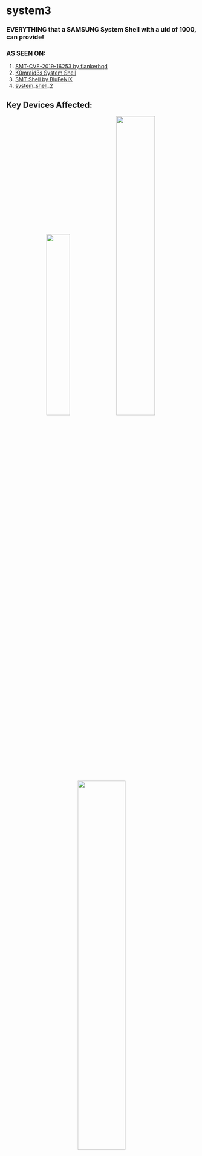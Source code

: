 #  system3

### EVERYTHING that a SAMSUNG System Shell with a uid of 1000, can provide!

### AS SEEN ON:
1. [SMT-CVE-2019-16253 by flankerhqd](https://github.com/flankerhqd/vendor-android-cves/tree/master/SMT-CVE-2019-16253/)
2. [K0mraid3s System Shell](https://github.com/k0mraid3/K0mraid3s_System_Shell-Source/)
3. [SMT Shell by BluFeNiX](https://github.com/BLuFeNiX/SMTShell/)
4. [system_shell_2](https://github.com/wr3cckl3ss1/system_shell_2/)

## Key Devices Affected:
  <div align="center">
    <img src="system3_S23-July.jpg" width="35%" /> 
    <img src="system3_S22U-June.jpg" width="45%" />
    <img src="system3_W4-B4.jpg" width="50%" />

```
NO MORE SMT! 
NO WORRIES OF AOSP PATCH!
NO DOWNGRADING!
90 TO 95 PERCENT OF DEVICES, IMMEDIATELY AFFECTED, WATCHES & TABLETS TOO!
```
</div>  


# Introduction:
The tale of ASKS, Samsung's "bodyguard" and Package Manager:

Back in January & February of 2023, at the height of the rediscovered system shell, Samsung introduced the patch known as the One UI 5.1 SMT patch. 
That patch stopped anymore downgrading of the Samsung-text-to-talk application that was used to gain access to what many know as a system shell. When it was released it ultimately crippled the known exploit at the time. But it wasnt, until a certain unknown individual, made public what is now known as this on [XDA](https://forum.xda-developers.com/t/guide-smt-system-shell-access-on-samsung-oneui-5-1-march-april-update.4583225/)

```
adb install -d -i com.sec.android.preloadinstaller /path/to/SMT.apk
pm install -d -i com.sec.android.preloadinstaller /path/to/SMT.apk
```
The key to bypassing the bandaid, Samsung implemented to stop anymore SMT downgrades. When executed precisely, it would guarantee, that SMT would be fully downgraded to once again allow access to system uid capabilities whether by using any of the known available apps that worked side by side with SMT,

Apps available at the time
1. [Shizuku 1000 aka ShizukuHack by Z. Wander](https://github.com/zacharee/ShizukuHack/)
2. [K0mraid3s System Shell](https://github.com/k0mraid3/K0mraid3s_System_Shell-Source/)
3. [SMT Shell by BluFeNiX](https://github.com/BLuFeNiX/SMTShell/)
4. [SMT Shell for SamsungWatches](https://github.com/ITDev93/SMTShell-ForSamsungWatches/)
5. [system_shell_2](https://github.com/wr3cckl3ss1/system_shell_2/)

Fast forward to APRIL/MAY 2023, when Samsung decided to not fix their own issues and leave Papa Google to handle it.
Google went ahead and made the appropriate [framework](https://android.googlesource.com/platform/frameworks/base/+/33940a9749666eec991904094ccf56ae4ca4ae10) changes to SHUT everything down as far as downgrades even if the vendor, like Samsung, had hidden overrides, thus ONLY ALLOWING debuggable apps to downgrade past factory images with or without the use of the -d or -i flags.

Many will wonder, what does any of this have to do with system3, well its plain and simple. The argument used for the One UI 5.1 patch,
```
-i com.sec.android.preloadinstaller
```
Belongs to a little file on about 90 to 95 percent of Samsung devices called "ASKSTS.xml" easily located by executing, on your device command line,

```
ls -lah /etc
```
Opening up the XML, you will be greeted with the following words, "TRUSTEDSTORE"

<div align="center">
<img src="system3_ASKSTS.jpg" width="65%" />

*3 TRUSTED PACKAGES*
</div>

Which one of them, was used for the first bypass and 2 other unknown packages:

```
com.samsung.android.seinstaller
PrePackageInstaller
```

After AOSP, made the hard [framework](https://android.googlesource.com/platform/frameworks/base/+/33940a9749666eec991904094ccf56ae4ca4ae10) changes it KILLED SMT completely. Now no more downgrades were possible.


## PrePackageInstaller & FTL (FactoryTestLauncher):

After the patch, I decided to start digging and I remembered ASKSTS.xml and the two unknown packages.
If the first bypass, was from here, then I'm sure the next bypass would be here or somewhere close. After many attempts using a combination of arguments, I failed.
Nothing could downgrade SMT. But..... there was one thing, I did find that proved to be what would now be used for system3.

system3 is the "shell activity" of FactoryTestLauncher. FTL is what Samsung uses as its main launcher on combination firmware, even including on today's combo firmware.
FactoryTestLauncher holds a system uid of 1000. Just like many system applications. 
Typically when installing, applications like this or any past system applications thru the command line, you're met with the error of:
```
[-3001: INSTALL_FAILED_REJECTED_BY_BUILDTYPE]
```
The following command, BYPASSES this completely, enabling a hidden and CRITICAL ability to NOW install pretty much any old system application. 
The following will NOT downgrade any apps but who cares when you can work with new abilities.

## *ENTER THE DRAGON*

```
adb install -i PrePackageInstaller /data/local/tmp/FTL.apk or the name of ANY system package.
pm install -i PrePackageInstaller /data/local/tmp/FTL.apk or the name of ANY system package.
```

<div align="center">
<img src="system3_PPI-Install.jpg.jpg" width="75%" />
</div>


### THE BAD NEWS 

### Pt. 1

While, many NOW have FTL installed, thats only half the battle. To open the "shell activity" of FTL, the system requires 
for the activity to be called from uid 1000 or anything HIGHER THAN SHELL. I'll let you use your imagination on how that could be launched. I, as an amateur researcher, was able to figure this out and I dont read or write any coding nor do I, have any skills or hold any AOSP secrets that
help me LAUNCH the needed activity. There's a couple ways to do this. Do your research and you too, will be SUCCESSFUL. 

*FOR THOSE STILL CLUELESS, RE-READ THIS WHOLE PARAGRAPH AND TAKE NOTE OF KEY WORDS, I HAVE USED AND/OR CAPITALIZED. THATS YOUR ONLY HINT!*

When your SUCCESSFUL in launching, you will be met with the following screen,

<div align="center">
<img src="system3_FTL.jpg" width="55%" />
</div>

### Pt. 2 & 3

As of JULY 2023, any firmware that carries the affected ASKSTS.xml is very VULNERABLE. As long as it carries those 3 packages, YOU COULD still use 
PrePackageInstaller as an argument and bypass the error. Now I need to be clear here, as I said in my previous statement. "YOU COULD" means that there are certain exceptions AND there are certain devices where this may not be applicable. Its up to you to figure out what works and what doesn't. 

DO NOT, I REPEAT, DO USE THE ISSUES TAB TO ASK ME ABOUT, WHY SOMETHING DOESN'T WORK OR WHY THE INSTALL COMMAND IS NOT WORKING. I WILL CLOSE OUT ANY ISSUES WITHOUT REASON OR CAUSE. USE YOUR HEAD AND TWO EYES TO READ A LITTLE BIT, IT WONT KILL YOU, I PROMISE.


The install command, is NOW PATCHED on any devices with a AUG 1 2023 security patch. 
So this exploit is considered dead....

Well.....so they thought!

### US S23 ULTRA on the One UI 6 Beta and a Aug 1, 2023 security patch.

<div align="center">
<img src="system3_S23U-Beta.jpg" width="75%" />
</div>

##  The Update, you didn't know was COMING...(Sept 4th)... More updates soon!
<div align="center">
Combo firmware.... for One UI 6 Beta 2?.... Sept 1, security patch?.... system3 still alive???

....."hold my beer....watch this..."     #time2getwr3cckl3ss


<img src="FTL_One6Beta2_1.jpg" width="75%" />
<img src="FTL_One6Beta2_2.jpg" width="55%" />
<img src="FTL_One6Beta2_3.jpg" width="55%" />
<img src="FTL_One6Beta2_4.jpg" width="55%" />
<img src="FTL_One6Beta2_5.jpg" width="55%" />

```
ALL previous commands from the past system shells still work.
Kindly use Google or your preferred search provider to find them.
```
</div>

### Credits
```
Oakieville (https://www.github.com/oakieville/)
For his countless knowledge, patience and testing, thanks bro!

Zachary Wander (https://www.github.com/zacharee/)
For the modified Shizuku, known as Shizuku 1000 and countless knowledge of APKs. 
This guy is a MASTER in his own class.
 
BLuFeNiX (https://github.com/BLuFeNiX/)
For his patience to read my blocks and blocks of messages....your A-1 bro.

The Elite.....

Samsung
For once again proving that BANDAIDS ARE NOT A FIX, and can easily be ripped off 
and shredded to pieces.

Project includes an unmodified system APK, 
com.samsung.android.FactoryTestLauncher, v. 2.2.14 221400000.
```
